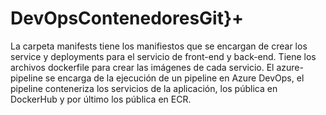 # DevOpsContenedoresGit}+
La carpeta manifests tiene los manifiestos que se encargan de crear los service y deployments para el servicio de front-end y back-end. 
Tiene los archivos dockerfile para crear las imágenes de cada servicio. 
El azure-pipeline se encarga de la ejecución de un pipeline en Azure DevOps, el pipeline conteneriza los servicios de la aplicación, los pública en DockerHub y por último los pública en ECR.
